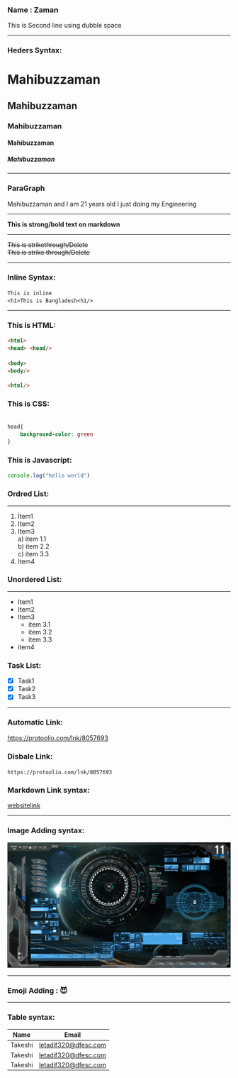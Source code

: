 <!---Markdown--->
### Name : Zaman<br/>
<!--You can use double space to create a new line.--> This is Second line using dubble space

---

### Heders Syntax:

# Mahibuzzaman
## Mahibuzzaman
### Mahibuzzaman
#### Mahibuzzaman
##### Mahibuzzaman

---

### ParaGraph
<p> Mahibuzzaman and I am 21 years old I just doing my Engineering <p/>

---

__This is strong/bold text on markdown__

---

<del>This is strikethrough/Delete </del>  
~~This is strike through/Delete~~

---

### Inline Syntax:

`This is inline`  
`<h1>This is Bangladesh<h1/>`  

---

### This is HTML: 

```html
<html>
<head> <head/>

<body>
<body/>

<html/>

```
### This is CSS:
```css

head{
    background-color: green
}
```
### This is Javascript:
```javascript
console.log("hello world")
```

### Ordred List:
---

1. Item1  
2. Item2  
3. Item3  
    a) item 1.1  
    b) item 2.2  
    c) item 3.3  
 4. Item4 


 ### Unordered List:
 ---
 - Item1
 - Item2
 - Item3  
    + item 3.1
    + item 3.2
    + item 3.3
- item4  

### Task List:

- [x] Task1
- [x] Task2
- [x] Task3  
---

### Automatic Link:
https://protoolio.com/lnk/8057693  

### Disbale Link:
`https://protoolio.com/lnk/8057693`  

### Markdown Link syntax:
[websitelink](https://protoolio.com/lnk/8057693)

---
### Image Adding syntax:  
<!--[Forensic](./images/129-1299685_kali-linux-wallpapers-4k.jpg)-->

<img src="129-1299685_kali-linux-wallpapers-4k.jpg" width="700" title="Forensic Image" >

---
### Emoji Adding : 😈

---

### Table syntax:
| Name | Email |
| ----- | ------|
| Takeshi | letadif320@dfesc.com |
| Takeshi | letadif320@dfesc.com |
| Takeshi | letadif320@dfesc.com

